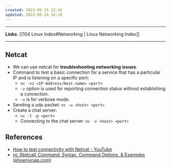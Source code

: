 ```yaml
---
created: 2023-05-15 12:42
updated: 2023-05-24 16:10
---
```

---
**Links**: [[104 Linux Index#Networking | Linux Networking Index]]

---
## Netcat
- We can use netcat for **troubleshooting networking issues**.
- Command to test a basic connection for a service that has a particular IP and is listening on a specific port:
	- `nc -vz <IP-Address/Host-name> <port>`
	- `-z` option is used for reporting connection status without establishing a connection.
	- `-v` is for verbose mode.
- Sending a udp packet: `nc -u <host> <port>`
- Create a chat server:
	- `nc -l -p <port>`
	- Connecting to the chat server: `nc -v <host> <port>`

## References
- [How to test connectivity with Netcat - YouTube](https://www.youtube.com/watch?v=W2-phl3tY3o)
- [nc (Netcat) Command: Syntax, Command Options, & Examples (phoenixnap.com)](https://phoenixnap.com/kb/nc-command)